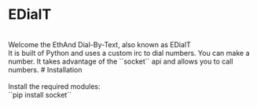 # EDialT
<br>
Welcome the EthAnd Dial-By-Text, also known as EDialT
<br>
It is built of Python and uses a custom irc to dial numbers. You can make a number. It takes advantage of the ``socket`` api and allows you to call numbers. 
# Installation <br>
<br>
Install the required modules: <br>
``pip install socket``
